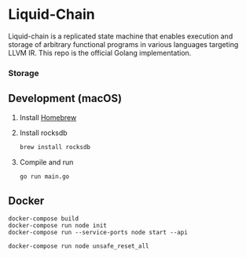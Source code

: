 # Liquid-Chain

Liquid-chain is a replicated state machine that enables execution and storage of arbitrary functional programs in various languages targeting LLVM IR.
This repo is the official Golang implementation.

### Storage

## Development (macOS)

1. Install [Homebrew](https://brew.sh)
2. Install rocksdb

    ```bash
    brew install rocksdb
    ```

3. Compile and run

    ```bash
    go run main.go
    ```


## Docker

```
docker-compose build
docker-compose run node init
docker-compose run --service-ports node start --api
```

```
docker-compose run node unsafe_reset_all
```
